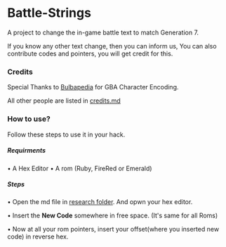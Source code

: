 # Battle-Strings
A project to change the in-game battle text to match Generation 7.

If you know any other text change, then you can inform us, 
You can also contribute codes and pointers, you will get credit for this.



### Credits
Special Thanks to [Bulbapedia](http://bulbapedia.bulbagarden.net/) for GBA Character Encoding.

All other people are listed in [credits.md](https://github.com/Aryan10/Battle-Strings/blob/master/credits.md)



### How to use?
Follow these steps to use it in your hack.

##### Requirments
• A Hex Editor
• A rom (Ruby, FireRed or Emerald)

##### Steps
• Open the md file in [research folder](https://github.com/Aryan10/Battle-Strings/tree/master/research). And opwn your hex editor.

• Insert the **New Code** somewhere in free space. (It's same for all Roms)

• Now at all your rom pointers, insert your offset(where you inserted new code) in reverse hex.
